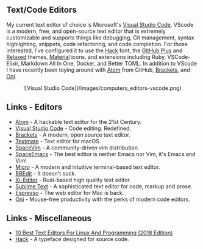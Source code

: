 ## Text/Code Editors

My current text editor of choice is Microsoft's [Visual Studio Code](https://code.visualstudio.com/). VScode is a modern, free, and open-source text editor that is extremely customizable and supports things like debugging, Git management, syntax highlighting, snippets, code refactoring, and code completion. For those interested, I've configured it to use the [Hack](https://sourcefoundry.org/hack/) font, the [GitHub Plus](https://github.com/thenikso/github-plus-theme) and [Relaxed](https://marketplace.visualstudio.com/items?itemName=mischah.relaxed-theme) themes, [Material](https://marketplace.visualstudio.com/items?itemName=PKief.material-icon-theme) icons, and extensions including Ruby, VSCode-Elixir, Markdown All In One, Docker, and Better TOML.
In addition to VScode I have recently been toying around with [Atom](https://atom.io) from GitHub, [Brackets](http://brackets.io/), and [Oni](https://www.onivim.io/).

<center>![Visual Studio Code](/images/computers_editors-vscode.png)</center>

## Links - Editors

- [Atom](https://atom.io) - A hackable text editor for the 21st Century.
- [Visual Studio Code](https://code.visualstudio.com/) - Code editing. Redefined.
- [Brackets](http://brackets.io/) - A modern, open source text editor.
- [Textmate](https://github.com/textmate/textmate) - Text editor for macOS.
- [SpaceVim](https://spacevim.org/) - A community-driven vim distribution.
- [SpaceEmacs](http://spacemacs.org/) - The best editor is neither Emacs nor Vim, it's Emacs and Vim!
- [Micro](https://micro-editor.github.io/) - A modern and intuitive terminal-based text editor.
- [BBEdit](https://www.barebones.com/products/bbedit/) - It doesn't suck.
- [Xi-Editor](https://xi-editor.github.io/xi-editor/) - Rust-based high quality text editor.
- [Sublime Text](https://www.sublimetext.com/) - A sophisticated text editor for code, markup and prose.
- [Espresso](https://espressoapp.com/) - The web editor for Mac is back.
- [Oni](https://www.onivim.io/) - Mouse-free productivity with the perks of modern code editors.

## Links - Miscellaneous 

- [10 Best Text Editors For Linux And Programming (2018 Edition)](https://fossbytes.com/9-best-text-editors-linux-programming-2017/)
- [Hack](https://sourcefoundry.org/hack/) - A typeface designed for source code.

